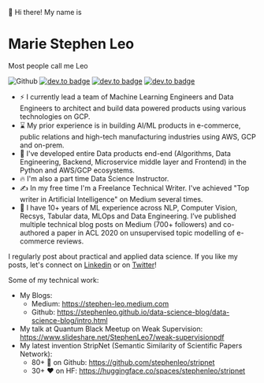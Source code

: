 👋 Hi there! My name is 
# **Marie Stephen Leo**

Most people call me Leo

![Github](https://img.shields.io/github/followers/stephenleo?style=social) 
[![dev.to badge](https://img.shields.io/badge/-Marie%20Stephen%20Leo-blue?style=flat&logo=linkedin)](https://www.linkedin.com/in/marie-stephen-leo/) 
[![dev.to badge](https://img.shields.io/badge/-Medium-blueviolet?style=flat&logo=medium)](https://stephen-leo.medium.com/)
[![dev.to badge](https://img.shields.io/badge/-🤗%20Huggingface%20Space-blue?style=flat)](https://huggingface.co/stephenleo)

- ⚡ I currently lead a team of Machine Learning Engineers and Data Engineers to architect and build data powered products using various technologies on GCP. 
- ⌛ My prior experience is in building AI/ML products in e-commerce, public relations and high-tech manufacturing industries using AWS, GCP and on-prem.
- 🦄 I've developed entire Data products end-end (Algorithms, Data Engineering, Backend, Microservice middle layer and Frontend) in the Python and AWS/GCP ecosystems.
- 🔥 I'm also a part time Data Science Instructor.
- ✍️ In my free time I'm a Freelance Technical Writer. I've achieved "Top writer in Artificial Intelligence" on Medium several times.
- 💪 I have 10+ years of ML experience across NLP, Computer Vision, Recsys, Tabular data, MLOps and Data Engineering. I’ve published multiple technical blog posts on Medium (700+ followers) and co-authored a paper in ACL 2020 on unsupervised topic modelling of e-commerce reviews. 

I regularly post about practical and applied data science. If you like my posts, let's connect on [Linkedin](https://www.linkedin.com/in/marie-stephen-leo/) or on [Twitter](https://twitter.com/MarieStephenLeo)!

Some of my technical work:
- My Blogs: 
    - Medium: https://stephen-leo.medium.com
    - Github: https://stephenleo.github.io/data-science-blog/data-science-blog/intro.html
- My talk at Quantum Black Meetup on Weak Supervision: https://www.slideshare.net/StephenLeo7/weak-supervisionpdf
- My latest invention StripNet (Semantic Similarity of Scientific Papers Network): 
    - 80+ 🌟 on Github: https://github.com/stephenleo/stripnet
    - 30+ ❤️ on HF: https://huggingface.co/spaces/stephenleo/stripnet
